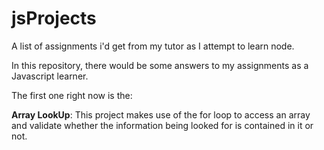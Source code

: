 # jsProjects
A list of assignments i'd get from my tutor as I attempt to learn node.

In this repository, there would be some answers to my assignments as a Javascript learner. 

The first one right now is the:

**Array LookUp**: This project makes use of the for loop to access an array and validate whether the information being looked for is contained in it or not. 
